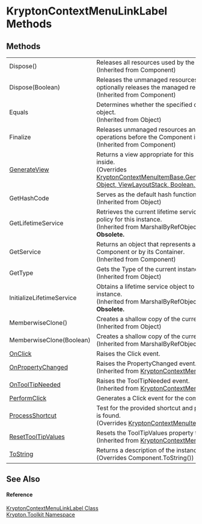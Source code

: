 # KryptonContextMenuLinkLabel Methods




## Methods
<table>
<tr>
<td>Dispose()</td>
<td>Releases all resources used by the Component.<br />(Inherited from Component)</td></tr>
<tr>
<td>Dispose(Boolean)</td>
<td>Releases the unmanaged resources used by the Component and optionally releases the managed resources.<br />(Inherited from Component)</td></tr>
<tr>
<td>Equals</td>
<td>Determines whether the specified object is equal to the current object.<br />(Inherited from Object)</td></tr>
<tr>
<td>Finalize</td>
<td>Releases unmanaged resources and performs other cleanup operations before the Component is reclaimed by garbage collection.<br />(Inherited from Component)</td></tr>
<tr>
<td><a href="b822346a-2597-736e-6a9b-d5a379188989.md">GenerateView</a></td>
<td>Returns a view appropriate for this item based on the object it is inside.<br />(Overrides <a href="4ff50a92-e0d0-944c-4542-c1dfe1101a0b.md">KryptonContextMenuItemBase.GenerateView(IContextMenuProvider, Object, ViewLayoutStack, Boolean, Boolean)</a>)</td></tr>
<tr>
<td>GetHashCode</td>
<td>Serves as the default hash function.<br />(Inherited from Object)</td></tr>
<tr>
<td>GetLifetimeService</td>
<td>Retrieves the current lifetime service object that controls the lifetime policy for this instance.<br />(Inherited from MarshalByRefObject)<br /><strong>Obsolete.</strong></td></tr>
<tr>
<td>GetService</td>
<td>Returns an object that represents a service provided by the Component or by its Container.<br />(Inherited from Component)</td></tr>
<tr>
<td>GetType</td>
<td>Gets the Type of the current instance.<br />(Inherited from Object)</td></tr>
<tr>
<td>InitializeLifetimeService</td>
<td>Obtains a lifetime service object to control the lifetime policy for this instance.<br />(Inherited from MarshalByRefObject)<br /><strong>Obsolete.</strong></td></tr>
<tr>
<td>MemberwiseClone()</td>
<td>Creates a shallow copy of the current Object.<br />(Inherited from Object)</td></tr>
<tr>
<td>MemberwiseClone(Boolean)</td>
<td>Creates a shallow copy of the current MarshalByRefObject object.<br />(Inherited from MarshalByRefObject)</td></tr>
<tr>
<td><a href="9ccdd9cb-6c96-a307-b9fd-44275c5de4a8.md">OnClick</a></td>
<td>Raises the Click event.</td></tr>
<tr>
<td><a href="313c6727-c18d-a9a3-5fb5-e592eb5e4516.md">OnPropertyChanged</a></td>
<td>Raises the PropertyChanged event.<br />(Inherited from <a href="7d97c419-819b-74c1-360f-af4d4ae026d9.md">KryptonContextMenuItemBase</a>)</td></tr>
<tr>
<td><a href="0493ef13-8c03-5b4b-aca9-9ed23ff0e858.md">OnToolTipNeeded</a></td>
<td>Raises the ToolTipNeeded event.<br />(Inherited from <a href="7d97c419-819b-74c1-360f-af4d4ae026d9.md">KryptonContextMenuItemBase</a>)</td></tr>
<tr>
<td><a href="b3e3e833-1188-2a04-cc35-e48dec624526.md">PerformClick</a></td>
<td>Generates a Click event for the component.</td></tr>
<tr>
<td><a href="99aa4baf-159e-64bb-d51b-ba9e8a80ab12.md">ProcessShortcut</a></td>
<td>Test for the provided shortcut and perform relevant action if a match is found.<br />(Overrides <a href="1290fb0d-f07b-010e-f79d-c7e1a108ac56.md">KryptonContextMenuItemBase.ProcessShortcut(Keys)</a>)</td></tr>
<tr>
<td><a href="46907c04-f166-ac3c-11f3-65f5be172eef.md">ResetToolTipValues</a></td>
<td>Resets the ToolTipValues property to its default value.<br />(Inherited from <a href="7d97c419-819b-74c1-360f-af4d4ae026d9.md">KryptonContextMenuItemBase</a>)</td></tr>
<tr>
<td><a href="764dfb4a-56c5-1fd1-90ca-455a217ba356.md">ToString</a></td>
<td>Returns a description of the instance.<br />(Overrides Component.ToString())</td></tr>
</table>

## See Also


#### Reference
<a href="08c3baf7-f52a-d2d3-cd52-dd3f21a73917.md">KryptonContextMenuLinkLabel Class</a>  
<a href="79d2eac2-21f4-54ff-7552-b20c33c30600.md">Krypton.Toolkit Namespace</a>  
